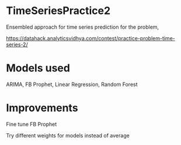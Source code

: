 # TimeSeriesPractice2

Ensembled approach for time series prediction for the problem,

https://datahack.analyticsvidhya.com/contest/practice-problem-time-series-2/

# Models used

ARIMA, FB Prophet, Linear Regression, Random Forest

# Improvements

Fine tune FB Prophet

Try different weights for models instead of average
